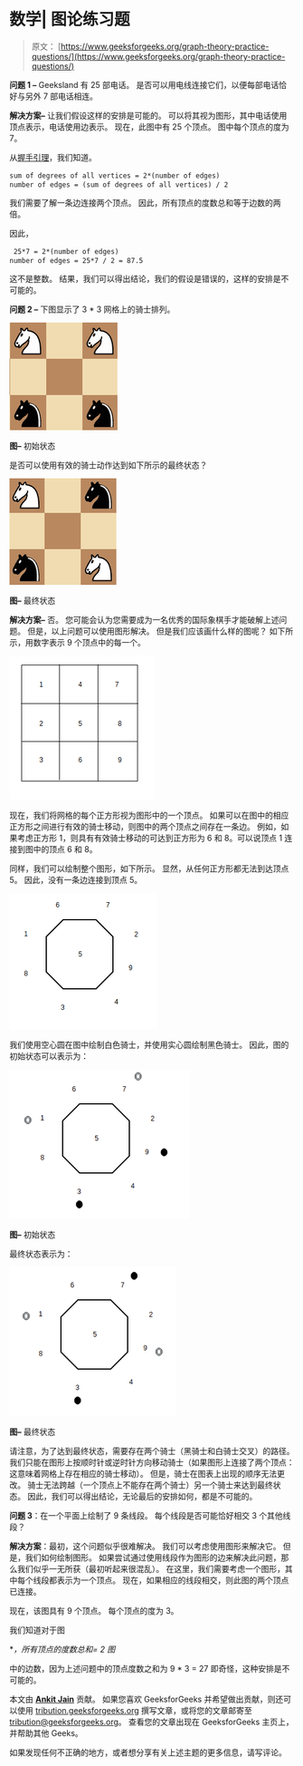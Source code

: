 # 数学| 图论练习题

> 原文： [https://www.geeksforgeeks.org/graph-theory-practice-questions/](https://www.geeksforgeeks.org/graph-theory-practice-questions/)

**问题 1 –** Geeksland 有 25 部电话。 是否可以用电线连接它们，以便每部电话恰好与另外 7 部电话相连。

**解决方案–** 让我们假设这样的安排是可能的。 可以将其视为图形，其中电话使用顶点表示，电话使用边表示。 现在，此图中有 25 个顶点。 图中每个顶点的度为 7。

从[握手引理](https://www.geeksforgeeks.org/handshaking-lemma-and-interesting-tree-properties/)，我们知道。

```
sum of degrees of all vertices = 2*(number of edges)
number of edges = (sum of degrees of all vertices) / 2

```

我们需要了解一条边连接两个顶点。 因此，所有顶点的度数总和等于边数的两倍。

因此，

```
 25*7 = 2*(number of edges)
number of edges = 25*7 / 2 = 87.5

```

这不是整数。 结果，我们可以得出结论，我们的假设是错误的，这样的安排是不可能的。

**问题 2 –** 下图显示了 3 * 3 网格上的骑士排列。

![](img/24e7c9bf206f306034891c5837e77527.png)

**图–** 初始状态

是否可以使用有效的骑士动作达到如下所示的最终状态？

![](img/c4eb75d5b3b72a11278c3cd905518485.png)

**图–** 最终状态

**解决方案–** 否。 您可能会认为您需要成为一名优秀的国际象棋手才能破解上述问题。 但是，以上问题可以使用图形解决。 但是我们应该画什么样的图呢？ 如下所示，用数字表示 9 个顶点中的每一个。

![](img/993f63c33bbdd87b13a89f5f703970e5.png)

现在，我们将网格的每个正方形视为图形中的一个顶点。 如果可以在图中的相应正方形之间进行有效的骑士移动，则图中的两个顶点之间存在一条边。 例如，如果考虑正方形 1，则具有有效骑士移动的可达到正方形为 6 和 8。可以说顶点 1 连接到图中的顶点 6 和 8。

同样，我们可以绘制整个图形，如下所示。 显然，从任何正方形都无法到达顶点 5。 因此，没有一条边连接到顶点 5。

![](img/102be1f2a83c2d5c08e5f6cbdd5115bf.png)

我们使用空心圆在图中绘制白色骑士，并使用实心圆绘制黑色骑士。 因此，图的初始状态可以表示为：

![](img/adc9df3e96482a8773e857edb5032b89.png)

**图–** 初始状态

最终状态表示为：

![](img/ebd7396c90a83a9ad021c537fb7ee3f5.png)

**图–** 最终状态

请注意，为了达到最终状态，需要存在两个骑士（黑骑士和白骑士交叉）的路径。 我们只能在图形上按顺时针或逆时针方向移动骑士（如果图形上连接了两个顶点：这意味着网格上存在相应的骑士移动）。 但是，骑士在图表上出现的顺序无法更改。 骑士无法跨越（一个顶点上不能存在两个骑士）另一个骑士来达到最终状态。 因此，我们可以得出结论，无论最后的安排如何，都是不可能的。

**问题 3**：在一个平面上绘制了 9 条线段。 每个线段是否可能恰好相交 3 个其他线段？

**解决方案**：最初，这个问题似乎很难解决。 我们可以考虑使用图形来解决它。 但是，我们如何绘制图形。 如果尝试通过使用线段作为图形的边来解决此问题，那么我们似乎一无所获（最初听起来很混乱）。 在这里，我们需要考虑一个图形，其中每个线段都表示为一个顶点。 现在，如果相应的线段相交，则此图的两个顶点已连接。

现在，该图具有 9 个顶点。 每个顶点的度为 3。

我们知道对于图

**，所有顶点的度数总和= 2 *图**

中的边数，因为上述问题中的顶点度数之和为 9 * 3 = 27 即奇怪，这种安排是不可能的。

本文由 [**Ankit Jain**](https://www.facebook.com/profile.php?id=100000412091676) 贡献。 如果您喜欢 GeeksforGeeks 并希望做出贡献，则还可以使用 [tribution.geeksforgeeks.org](http://www.contribute.geeksforgeeks.org) 撰写文章，或将您的文章邮寄至 tribution@geeksforgeeks.org。 查看您的文章出现在 GeeksforGeeks 主页上，并帮助其他 Geeks。

如果发现任何不正确的地方，或者想分享有关上述主题的更多信息，请写评论。

